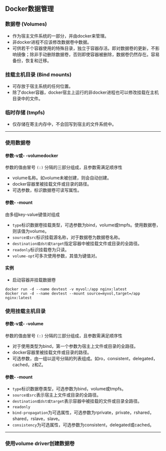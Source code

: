 ## Docker数据管理

### 数据卷 (Volumes)
* 作为宿主文件系统的一部分，并由docker来管理。
* 非docker进程不应该修改数据卷中数据。
* 可供若干个容器使用的特殊目录，独立于容器存活。即对数据卷的更新，不影响镜像；除非手动删除数据卷，否则即使容器被删除，数据卷仍然存在。容易备份，恢复和迁移。
### 挂载主机目录 (Bind mounts)
* 可存放于宿主系统的任何位置。
* 除了docker容器，docker宿主上运行的非docker进程也可以修改挂载在主机目录中的文件。
### 临时存储 (tmpfs)
* 仅存储在寄主内存中，不会回写到宿主的文件系统中。
***

### 使用数据卷
#### 参数-v或- -volumedocker
参数的值由冒号 `(:)` 分隔的三部分组成，且参数需满足顺序性
* volume名称。如volume未被创建，则会自动创建。
* docker容器里被挂载文件或目录的路径。
* 可选参数，标识数据卷可读写属性。
#### 参数- -mount
由多组key-value键值对组成
* `type`标识数据卷挂载类型，可选参数为bind，volume或tmpfs。使用数据卷，则该值为volume。
* `source或src`标识挂载源名称，对于数据卷为数据卷名称。
* `destination或dst或target`指定容器中被挂载文件或目录的全路径。
* `readonly`标识挂载卷为只读。
* `volume-opt`可多次使用参数，其值为键值对。
#### 实例
* 启动容器并挂载数据卷
```
docker run -d --name devtest -v myvol:/app nginx:latest
docker run -d --name devtest --mount source=myvol,target=/app nginx:latest
```

### 使用挂载主机目录
#### 参数-v或- -volume
参数的值由冒号 `(:)` 分隔的三部分组成，且参数需满足顺序性
* 对于使用类型为bind，第一个参数为宿主上文件或目录的全路径。
* docker容器里被挂载文件或目录的路径。
* 可选参数，由一组以逗号分隔的列表组成。如ro，consistent，delegated，cached，z和Z。
#### 参数- -mount
* `type`标识数据卷类型，可选参数为bind，volume或tmpfs。
* `source或src`表示宿主上文件或目录的全路径。
* `destination或dst或target`表示容器中被挂载的文件或目录全路径。
* `readonly`
* `bind-propagation`为可选属性，可选参数为rprivate，private，rshared，shared，rslave，slave。
* `consistency`为可选属性，可选参数为consistent，delegated或cached。
***

### 使用volume driver创建数据卷
